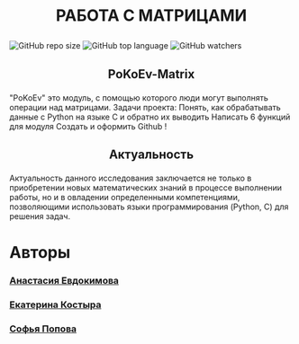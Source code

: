 # <p align="center"> РАБОТА С МАТРИЦАМИ </p>
![GitHub repo size](https://img.shields.io/github/repo-size/PoKoEv-matrix/Module-C?color=green&label=Used%20Memory&style=plastic) ![GitHub top language](https://img.shields.io/github/languages/top/PoKoEv-matrix/Module-C?label=Python&logo=GitHub) ![GitHub watchers](https://img.shields.io/github/watchers/PoKoEv-matrix/Module-C?logoColor=blue&style=social)

## <p align="center"> PoKoEv-Matrix </p>

"PoKoEv" это модуль, с помощью которого люди могут выполнять операции над матрицами.
Задачи проекта:
Понять, как обрабатывать данные с Python на языке C и обратно их выводить
Написать 6 функций для модуля
Создать и оформить Github
!

## <p align="center"> Актуальность </p>

Актуальность данного исследования заключается не только в приобретении новых математических знаний в процессе выполнении работы, но и в овладении определенными компетенциями, позволяющими использовать языки программирования (Python, C) для решения задач.


# Авторы

### <a href="https://vk.com/evdokiii"> Анастасия Евдокимова</a>
### <a href="https://vk.com/id172125070"> Екатерина Костыра</a>
### <a href="https://vk.com/s.popova21"> Софья Попова </a>
